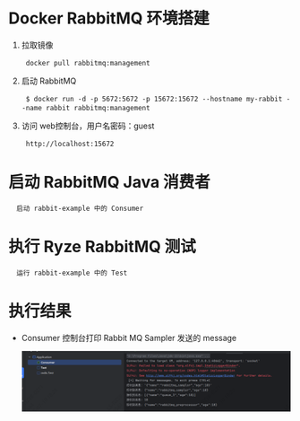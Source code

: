 # Docker RabbitMQ 环境搭建

1. 拉取镜像

        docker pull rabbitmq:management

2. 启动 RabbitMQ

        $ docker run -d -p 5672:5672 -p 15672:15672 --hostname my-rabbit --name rabbit rabbitmq:management

3. 访问 web控制台，用户名密码：guest

        http://localhost:15672

# 启动 RabbitMQ Java 消费者

      启动 rabbit-example 中的 Consumer

# 执行 Ryze RabbitMQ 测试

      运行 rabbit-example 中的 Test

# 执行结果

- Consumer 控制台打印 Rabbit MQ Sampler 发送的 message

  ![rabbit_consumer](images/rabbit_consumer.png)